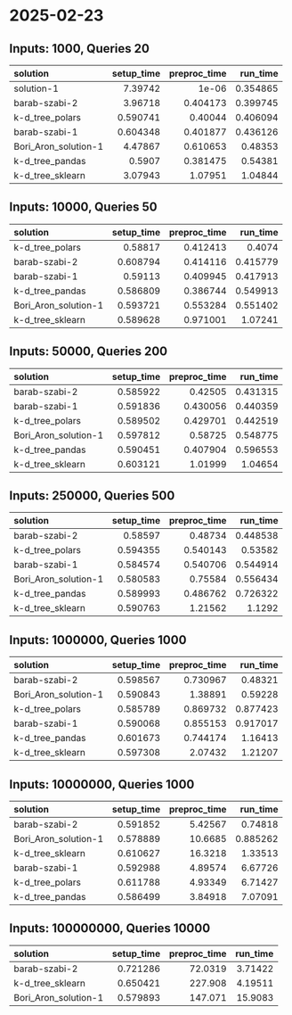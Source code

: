 # 2025-02-23

## Inputs: 1000, Queries 20

| solution             |   setup_time |   preproc_time |   run_time |
|:---------------------|-------------:|---------------:|-----------:|
| solution-1           |     7.39742  |       1e-06    |   0.354865 |
| barab-szabi-2        |     3.96718  |       0.404173 |   0.399745 |
| k-d_tree_polars      |     0.590741 |       0.40044  |   0.406094 |
| barab-szabi-1        |     0.604348 |       0.401877 |   0.436126 |
| Bori_Aron_solution-1 |     4.47867  |       0.610653 |   0.48353  |
| k-d_tree_pandas      |     0.5907   |       0.381475 |   0.54381  |
| k-d_tree_sklearn     |     3.07943  |       1.07951  |   1.04844  |

## Inputs: 10000, Queries 50

| solution             |   setup_time |   preproc_time |   run_time |
|:---------------------|-------------:|---------------:|-----------:|
| k-d_tree_polars      |     0.58817  |       0.412413 |   0.4074   |
| barab-szabi-2        |     0.608794 |       0.414116 |   0.415779 |
| barab-szabi-1        |     0.59113  |       0.409945 |   0.417913 |
| k-d_tree_pandas      |     0.586809 |       0.386744 |   0.549913 |
| Bori_Aron_solution-1 |     0.593721 |       0.553284 |   0.551402 |
| k-d_tree_sklearn     |     0.589628 |       0.971001 |   1.07241  |

## Inputs: 50000, Queries 200

| solution             |   setup_time |   preproc_time |   run_time |
|:---------------------|-------------:|---------------:|-----------:|
| barab-szabi-2        |     0.585922 |       0.42505  |   0.431315 |
| barab-szabi-1        |     0.591836 |       0.430056 |   0.440359 |
| k-d_tree_polars      |     0.589502 |       0.429701 |   0.442519 |
| Bori_Aron_solution-1 |     0.597812 |       0.58725  |   0.548775 |
| k-d_tree_pandas      |     0.590451 |       0.407904 |   0.596553 |
| k-d_tree_sklearn     |     0.603121 |       1.01999  |   1.04654  |

## Inputs: 250000, Queries 500

| solution             |   setup_time |   preproc_time |   run_time |
|:---------------------|-------------:|---------------:|-----------:|
| barab-szabi-2        |     0.58597  |       0.48734  |   0.448538 |
| k-d_tree_polars      |     0.594355 |       0.540143 |   0.53582  |
| barab-szabi-1        |     0.584574 |       0.540706 |   0.544914 |
| Bori_Aron_solution-1 |     0.580583 |       0.75584  |   0.556434 |
| k-d_tree_pandas      |     0.589993 |       0.486762 |   0.726322 |
| k-d_tree_sklearn     |     0.590763 |       1.21562  |   1.1292   |

## Inputs: 1000000, Queries 1000

| solution             |   setup_time |   preproc_time |   run_time |
|:---------------------|-------------:|---------------:|-----------:|
| barab-szabi-2        |     0.598567 |       0.730967 |   0.48321  |
| Bori_Aron_solution-1 |     0.590843 |       1.38891  |   0.59228  |
| k-d_tree_polars      |     0.585789 |       0.869732 |   0.877423 |
| barab-szabi-1        |     0.590068 |       0.855153 |   0.917017 |
| k-d_tree_pandas      |     0.601673 |       0.744174 |   1.16413  |
| k-d_tree_sklearn     |     0.597308 |       2.07432  |   1.21207  |

## Inputs: 10000000, Queries 1000

| solution             |   setup_time |   preproc_time |   run_time |
|:---------------------|-------------:|---------------:|-----------:|
| barab-szabi-2        |     0.591852 |        5.42567 |   0.74818  |
| Bori_Aron_solution-1 |     0.578889 |       10.6685  |   0.885262 |
| k-d_tree_sklearn     |     0.610627 |       16.3218  |   1.33513  |
| barab-szabi-1        |     0.592988 |        4.89574 |   6.67726  |
| k-d_tree_polars      |     0.611788 |        4.93349 |   6.71427  |
| k-d_tree_pandas      |     0.586499 |        3.84918 |   7.07091  |

## Inputs: 100000000, Queries 10000

| solution             |   setup_time |   preproc_time |   run_time |
|:---------------------|-------------:|---------------:|-----------:|
| barab-szabi-2        |     0.721286 |        72.0319 |    3.71422 |
| k-d_tree_sklearn     |     0.650421 |       227.908  |    4.19511 |
| Bori_Aron_solution-1 |     0.579893 |       147.071  |   15.9083  |